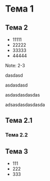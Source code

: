 # Тема 1



## Тема 2

- 11111
- 22222
- 33333
- 44444

Note: 2-3 


dasdasd


asdasdasd


asdasdasdasdas


adsasdasdasdasda



## Тема 2.1

### Тема 2.2



## Тема 3

* 111
* 222
* 333